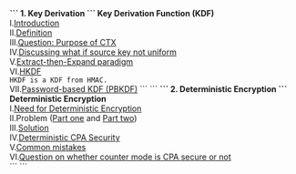 <b>
```
1. Key Derivation
```
</b>
<b>Key Derivation Function (KDF)</b><br>
I.<a href="http://geekresearchlab.net/coursera/crypto1/key-1.jpg">Introduction</a><br>
II.<a href="http://geekresearchlab.net/coursera/crypto1/key-2.jpg">Definition</a><br>
III.<a href="http://geekresearchlab.net/coursera/crypto1/key-3.jpg">Question: Purpose of CTX</a><br>
IV.<a href="http://geekresearchlab.net/coursera/crypto1/key-4.jpg">Discussing what if source key not uniform</a><br>
V.<a href="http://geekresearchlab.net/coursera/crypto1/key-5.jpg">Extract-then-Expand paradigm</a><br>
VI.<a href="http://geekresearchlab.net/coursera/crypto1/key-6.jpg">HKDF</a><br>
<code>HKDF is a KDF from HMAC.</code><br>
VII.<a href="http://geekresearchlab.net/coursera/crypto1/key-7.jpg">Password-based KDF (PBKDF)</a>
```
```
<b>
```
2. Deterministic Encryption
```
</b>
<b>Deterministic Encryption</b><br>
I.<a href="http://geekresearchlab.net/coursera/crypto1/det-1.jpg">Need for Deterministic Encryption</a><br>
II.Problem (<a href="http://geekresearchlab.net/coursera/crypto1/det-2.jpg">Part one</a> and 
<a href="http://geekresearchlab.net/coursera/crypto1/det-2-1.jpg">Part two</a>)<br>
III.<a href="http://geekresearchlab.net/coursera/crypto1/det-3.jpg">Solution</a><br>
IV.<a href="http://geekresearchlab.net/coursera/crypto1/det-4.jpg">Deterministic CPA Security</a><br>
V.<a href="http://geekresearchlab.net/coursera/crypto1/det-5.jpg">Common mistakes</a><br>
VI.<a href="http://geekresearchlab.net/coursera/crypto1/det-6.jpg">Question on whether counter mode is CPA secure or not</a><br>
```
```
